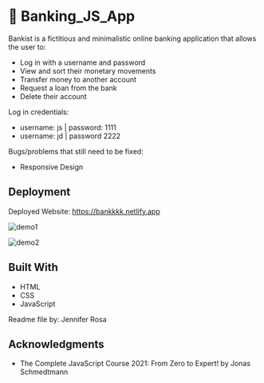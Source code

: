 # 💸 Banking_JS_App

Bankist is a fictitious and minimalistic online banking application that allows the user to:

- Log in with a username and password
- View and sort their monetary movements
- Transfer money to another account
- Request a loan from the bank
- Delete their account


Log in credentials:
- username: js | password: 1111
- username: jd | password 2222


Bugs/problems that still need to be fixed:
- Responsive Design


## Deployment

Deployed Website: https://bankkkk.netlify.app

![demo1](img/login1.png)

![demo2](img/login2.png)


## Built With

  * HTML
  * CSS
  * JavaScript



Readme file by: Jennifer Rosa

## Acknowledgments

  * The Complete JavaScript Course 2021: From Zero to Expert! by Jonas Schmedtmann
